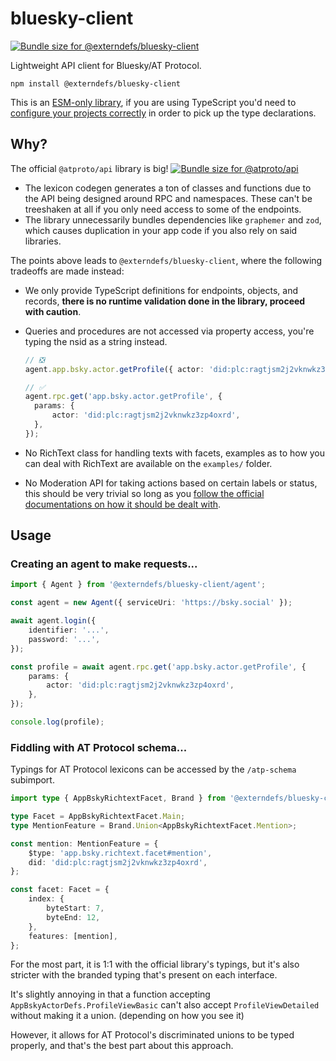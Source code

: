 # bluesky-client

<a href="https://pkg-size.dev/@externdefs/bluesky-client"><img src="https://pkg-size.dev/badge/bundle/6300" title="Bundle size for @externdefs/bluesky-client"></a>

Lightweight API client for Bluesky/AT Protocol.

```
npm install @externdefs/bluesky-client
```

This is an [ESM-only library](https://gist.github.com/sindresorhus/a39789f98801d908bbc7ff3ecc99d99c), if you are using TypeScript you'd need to [configure your projects correctly](https://www.typescriptlang.org/tsconfig#moduleResolution) in order to pick up the type declarations.

## Why?

The official `@atproto/api` library is big! <a href="https://pkg-size.dev/@atproto/api"><img src="https://pkg-size.dev/badge/bundle/426499" title="Bundle size for @atproto/api"></a>

- The lexicon codegen generates a ton of classes and functions due to the API being designed around RPC and namespaces. These can't be treeshaken at all if you only need access to some of the endpoints.
- The library unnecessarily bundles dependencies like `graphemer` and `zod`, which causes duplication in your app code if you also rely on said libraries.

The points above leads to `@externdefs/bluesky-client`, where the following tradeoffs are made instead:

- We only provide TypeScript definitions for endpoints, objects, and records, **there is no runtime validation done in the library, proceed with caution**.
- Queries and procedures are not accessed via property access, you're typing the nsid as a string instead.

  ```typescript
  // ❎️
  agent.app.bsky.actor.getProfile({ actor: 'did:plc:ragtjsm2j2vknwkz3zp4oxrd' });

  // ✅️
  agent.rpc.get('app.bsky.actor.getProfile', {
  	params: {
  		actor: 'did:plc:ragtjsm2j2vknwkz3zp4oxrd',
  	},
  });
  ```

- No RichText class for handling texts with facets, examples as to how you can deal with RichText are available on the `examples/` folder.
- No Moderation API for taking actions based on certain labels or status, this should be very trivial so long as you [follow the official documentations on how it should be dealt with](https://github.com/bluesky-social/atproto/blob/main/packages/api/docs/moderation.md).

## Usage

### Creating an agent to make requests...

```ts
import { Agent } from '@externdefs/bluesky-client/agent';

const agent = new Agent({ serviceUri: 'https://bsky.social' });

await agent.login({
	identifier: '...',
	password: '...',
});

const profile = await agent.rpc.get('app.bsky.actor.getProfile', {
	params: {
		actor: 'did:plc:ragtjsm2j2vknwkz3zp4oxrd',
	},
});

console.log(profile);
```

### Fiddling with AT Protocol schema...

Typings for AT Protocol lexicons can be accessed by the `/atp-schema` subimport.

```ts
import type { AppBskyRichtextFacet, Brand } from '@externdefs/bluesky-client/atp-schema';

type Facet = AppBskyRichtextFacet.Main;
type MentionFeature = Brand.Union<AppBskyRichtextFacet.Mention>;

const mention: MentionFeature = {
	$type: 'app.bsky.richtext.facet#mention',
	did: 'did:plc:ragtjsm2j2vknwkz3zp4oxrd',
};

const facet: Facet = {
	index: {
		byteStart: 7,
		byteEnd: 12,
	},
	features: [mention],
};
```

For the most part, it is 1:1 with the official library's typings, but it's also stricter with the branded typing that's present on each interface.

It's slightly annoying in that a function accepting `AppBskyActorDefs.ProfileViewBasic` can't also accept `ProfileViewDetailed` without making it a union. (depending on how you see it)

However, it allows for AT Protocol's discriminated unions to be typed properly, and that's the best part about this approach.
